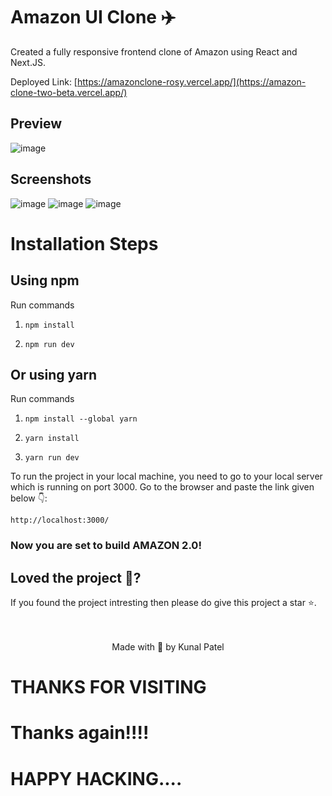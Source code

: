# Amazon UI Clone ✈️ 

Created a fully responsive frontend clone of Amazon using React and Next.JS. 

Deployed Link: [https://amazonclone-rosy.vercel.app/](https://amazon-clone-two-beta.vercel.app/)

## Preview
![image](https://user-images.githubusercontent.com/75975428/195405288-7c334f12-4cd6-45e4-b10d-0fd0284393e6.png)

  
## Screenshots 
![image](https://user-images.githubusercontent.com/75975428/195405598-ea2bff64-6dfe-4b91-a76b-482fefb047c3.png)
![image](https://user-images.githubusercontent.com/75975428/195405674-a821a4ec-fe5e-4029-90c9-f816a8aae8c0.png)
![image](https://user-images.githubusercontent.com/75975428/195406145-54547541-1007-456d-85da-99341b9c944f.png)



# Installation Steps

## Using npm

Run commands

1) ```npm install```


2) ```npm run dev```


## Or using yarn

Run commands 

1) ```npm install --global yarn```

2) ```yarn install```

3) ```yarn run dev```

To run the project in your local machine, you need to go to your local server which is running on port 3000. Go to the browser and paste the link given below 👇: 
  
  ```
 http://localhost:3000/
``` 

### Now you are set to build AMAZON 2.0!
  
## Loved the project 💖? 
  
If you found the project intresting then please do give this project a star ⭐. 
  <br> <br> <br>
   <p align="center" width="100%">
   Made with 💖 by Kunal Patel  
</p>

# THANKS FOR VISITING
# Thanks again!!!!
# HAPPY HACKING....
